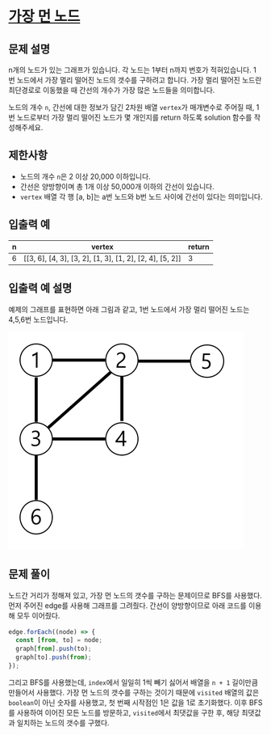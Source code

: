 # [가장 먼 노드](https://school.programmers.co.kr/learn/courses/30/lessons/49189)

## 문제 설명

n개의 노드가 있는 그래프가 있습니다. 각 노드는 1부터 n까지 번호가 적혀있습니다. 1번 노드에서 가장 멀리 떨어진 노드의 갯수를 구하려고 합니다. 가장 멀리 떨어진 노드란 최단경로로 이동했을 때 간선의 개수가 가장 많은 노드들을 의미합니다.

노드의 개수 `n`, 간선에 대한 정보가 담긴 2차원 배열 `vertex`가 매개변수로 주어질 때, 1번 노드로부터 가장 멀리 떨어진 노드가 몇 개인지를 return 하도록 solution 함수를 작성해주세요.

## 제한사항

- 노드의 개수 `n`은 2 이상 20,000 이하입니다.
- 간선은 양방향이며 총 1개 이상 50,000개 이하의 간선이 있습니다.
- `vertex` 배열 각 행 [a, b]는 a번 노드와 b번 노드 사이에 간선이 있다는 의미입니다.

## 입출력 예

| n   | vertex                                                   | return |
| --- | -------------------------------------------------------- | ------ |
| 6   | [[3, 6], [4, 3], [3, 2], [1, 3], [1, 2], [2, 4], [5, 2]] | 3      |

## 입출력 예 설명

예제의 그래프를 표현하면 아래 그림과 같고, 1번 노드에서 가장 멀리 떨어진 노드는 4,5,6번 노드입니다.

![image](./image.png)

## 문제 풀이

노드간 거리가 정해져 있고, 가장 먼 노드의 갯수를 구하는 문제이므로 BFS를 사용했다. 먼저 주어진 edge를 사용해 그래프를 그려줬다. 간선이 양방향이므로 아래 코드를 이용해 모두 이어줬다.

```js
edge.forEach((node) => {
  const [from, to] = node;
  graph[from].push(to);
  graph[to].push(from);
});
```

그리고 BFS를 사용했는데, `index`에서 일일히 1씩 빼기 싫어서 배열을 `n + 1` 길이만큼 만들어서 사용했다. 가장 먼 노드의 갯수를 구하는 것이기 때문에 `visited` 배열의 값은 `boolean`이 아닌 숫자를 사용했고, 첫 번째 시작점인 1은 값을 1로 초기화했다. 이후 BFS를 사용하여 이어진 모든 노드를 방문하고, `visited`에서 최댓값을 구한 후, 해당 최댓값과 일치하는 노드의 갯수를 구했다.
